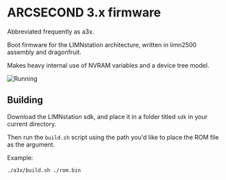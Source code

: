 # ARCSECOND 3.x firmware

Abbreviated frequently as a3x.

Boot firmware for the LIMNstation architecture, written in limn2500 assembly and dragonfruit.

Makes heavy internal use of NVRAM variables and a device tree model.

![Running](https://i.imgur.com/TTYU8WT.png)

## Building

Download the LIMNstation sdk, and place it in a folder titled `sdk` in your current directory.

Then run the `build.sh` script using the path you'd like to place the ROM file as the argument.

Example:

`./a3x/build.sh ./rom.bin`
